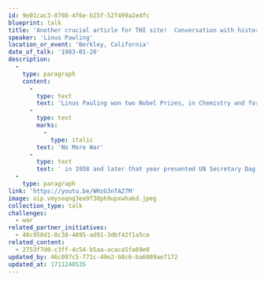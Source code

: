 ```yaml
---
id: 9e01cac3-8708-4f6e-b25f-52f499a2e4fc
blueprint: talk
title: 'Another crucial article for THI site!  Conversation with history" Linus Pawling on peace'
speaker: 'Linus Pawling'
location_or_event: 'Berkley, California'
date_of_talk: '1983-01-20'
description:
  -
    type: paragraph
    content:
      -
        type: text
        text: 'Linus Pauling won two Nobel Prizes, in Chemistry and for Peace. This hour-long interview is powerful introduction to his hard and graceful work for world peace, beginning in 1945. He published his book '
      -
        type: text
        marks:
          -
            type: italic
        text: 'No More War'
      -
        type: text
        text: ' in 1958 and later that year presented UN Secretary Dag Hammerskold with a document for peace signed by 11,000 scientists.'
  -
    type: paragraph
link: 'https://youtu.be/WHzG3nTA27M'
image: oip.vmyseqng3ea9f30ph9upxwhakd.jpeg
collection_type: talk
challenges:
  - war
related_partner_initiatives:
  - 48c958d1-8c38-4895-ad91-3dbf42f1a5ce
related_content:
  - 2753f7d0-c3ff-4c54-b5aa-acaca5fa69e0
updated_by: 46c097c5-771c-49e2-b8c6-ba6009ae7172
updated_at: 1711240535
---
```

